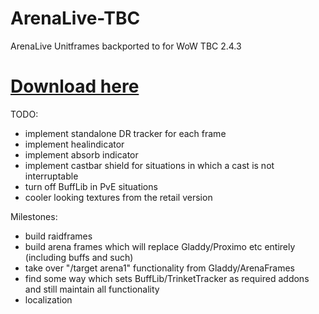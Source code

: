 # ArenaLive-TBC
ArenaLive Unitframes backported to for WoW TBC 2.4.3

# [Download here](https://github.com/Schaka/ArenaLive-TBC/releases)


TODO:
- implement standalone DR tracker for each frame
- implement healindicator
- implement absorb indicator
- implement castbar shield for situations in which a cast is not interruptable
- turn off BuffLib in PvE situations
- cooler looking textures from the retail version


Milestones:
- build raidframes
- build arena frames which will replace Gladdy/Proximo etc entirely (including buffs and such)
- take over "/target arena1" functionality from Gladdy/ArenaFrames
- find some way which sets BuffLib/TrinketTracker as required addons and still maintain all functionality
- localization

